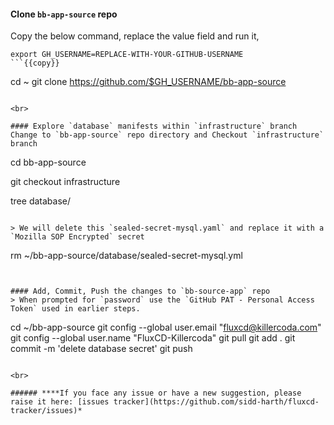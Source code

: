 #### Clone `bb-app-source` repo
Copy the below command, replace the value field and run it,

```
export GH_USERNAME=REPLACE-WITH-YOUR-GITHUB-USERNAME
```{{copy}}

```
cd ~
git clone https://github.com/$GH_USERNAME/bb-app-source
```{{exec}}

<br>

#### Explore `database` manifests within `infrastructure` branch 
Change to `bb-app-source` repo directory and Checkout `infrastructure` branch

```
cd bb-app-source

git checkout infrastructure

tree database/
```{{exec}}

> We will delete this `sealed-secret-mysql.yaml` and replace it with a `Mozilla SOP Encrypted` secret

```
rm ~/bb-app-source/database/sealed-secret-mysql.yml
```{{exec}}


#### Add, Commit, Push the changes to `bb-source-app` repo
> When prompted for `password` use the `GitHub PAT - Personal Access Token` used in earlier steps.

```
cd ~/bb-app-source
git config --global user.email "fluxcd@killercoda.com"
git config --global user.name "FluxCD-Killercoda"
git pull
git add .
git commit -m 'delete database secret'
git push
```{{exec}}

<br>

###### ****If you face any issue or have a new suggestion, please raise it here: [issues tracker](https://github.com/sidd-harth/fluxcd-tracker/issues)*